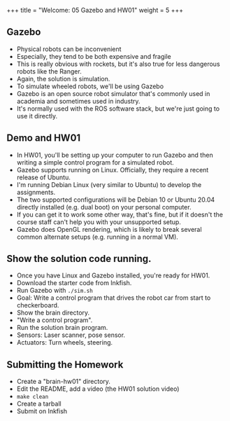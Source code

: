 +++
title = "Welcome: 05 Gazebo and HW01"
weight = 5
+++

## Gazebo

 - Physical robots can be inconvenient
 - Especially, they tend to be both expensive and fragile
 - This is really obvious with rockets, but it's also true for less dangerous
   robots like the Ranger.
 - Again, the solution is simulation.
 - To simulate wheeled robots, we'll be using Gazebo
 - Gazebo is an open source robot simulator that's commonly used in academia and
   sometimes used in industry.
 - It's normally used with the ROS software stack, but we're just going to use
   it directly.

## Demo and HW01

 - In HW01, you'll be setting up your computer to run Gazebo and then writing a
   simple control program for a simulated robot.
 - Gazebo supports running on Linux. Officially, they require a recent release
   of Ubuntu.
 - I'm running Debian Linux (very similar to Ubuntu) to develop the assignments.
 - The two supported configurations will be Debian 10 or Ubuntu 20.04 directly
   installed (e.g. dual boot) on your personal computer.
 - If you can get it to work some other way, that's fine, but if it doesn't the
   course staff can't help you with your unsupported setup.
 - Gazebo does OpenGL rendering, which is likely to break several common
   alternate setups (e.g. running in a normal VM).

## Show the solution code running.

 - Once you have Linux and Gazebo installed, you're ready for HW01.
 - Download the starter code from Inkfish.
 - Run Gazebo with ```./sim.sh```
 - Goal: Write a control program that drives the robot car from start to checkerboard.
 - Show the brain directory.
 - "Write a control program".
 - Run the solution brain program.
 - Sensors: Laser scanner, pose sensor.
 - Actuators: Turn wheels, steering.

## Submitting the Homework

 - Create a "brain-hw01" directory.
 - Edit the README, add a video (the HW01 solution video)
 - ```make clean```
 - Create a tarball
 - Submit on Inkfish

